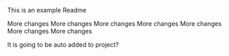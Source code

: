 This is an example Readme

More changes
More changes
More changes
More changes
More changes
More changes
More changes

It is going to be auto added to project?